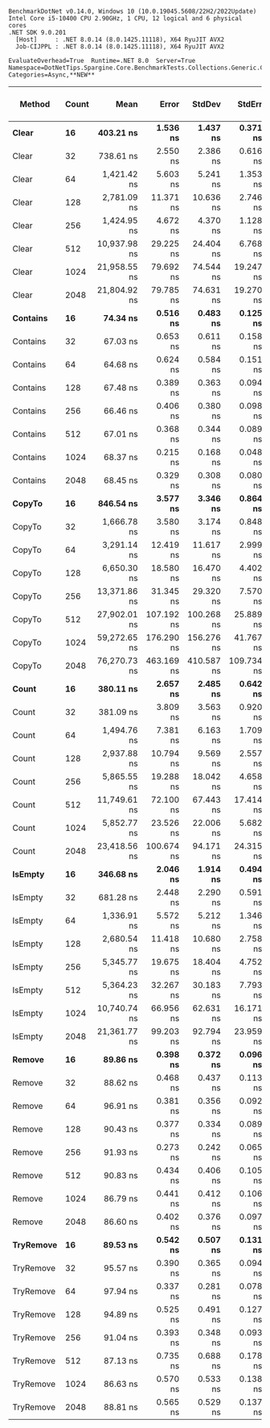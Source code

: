 ```

BenchmarkDotNet v0.14.0, Windows 10 (10.0.19045.5608/22H2/2022Update)
Intel Core i5-10400 CPU 2.90GHz, 1 CPU, 12 logical and 6 physical cores
.NET SDK 9.0.201
  [Host]     : .NET 8.0.14 (8.0.1425.11118), X64 RyuJIT AVX2
  Job-CIJPPL : .NET 8.0.14 (8.0.1425.11118), X64 RyuJIT AVX2

EvaluateOverhead=True  Runtime=.NET 8.0  Server=True  
Namespace=DotNetTips.Spargine.Core.BenchmarkTests.Collections.Generic.Concurrent  Categories=Async,**NEW**  

```
| Method    | Count | Mean         | Error      | StdDev     | StdErr     | Min          | Q1           | Median       | Q3           | Max          | Op/s         | CI99.9% Margin | Iterations | Kurtosis | MValue | Skewness | Rank | LogicalGroup | Baseline | Code Size | Exceptions | Completed Work Items | Lock Contentions | Gen0   | Allocated |
|---------- |------ |-------------:|-----------:|-----------:|-----------:|-------------:|-------------:|-------------:|-------------:|-------------:|-------------:|---------------:|-----------:|---------:|-------:|---------:|-----:|------------- |--------- |----------:|-----------:|---------------------:|-----------------:|-------:|----------:|
| **Clear**     | **16**    |    **403.21 ns** |   **1.536 ns** |   **1.437 ns** |   **0.371 ns** |    **400.94 ns** |    **401.77 ns** |    **403.48 ns** |    **404.25 ns** |    **405.62 ns** |  **2,480,066.8** |      **7.3145 ns** |      **15.00** |    **1.563** |  **2.000** |  **-0.0760** |    **7** | *****            | **No**       |     **522 B** |          **-** |                    **-** |                **-** | **0.0043** |     **432 B** |
| Clear     | 32    |    738.61 ns |   2.550 ns |   2.386 ns |   0.616 ns |    733.44 ns |    737.52 ns |    738.90 ns |    739.91 ns |    743.26 ns |  1,353,900.3 |      7.1920 ns |      15.00 |    2.789 |  2.000 |  -0.2617 |    9 | *            | No       |     522 B |          - |                    - |                - | 0.0057 |     528 B |
| Clear     | 64    |  1,421.42 ns |   5.603 ns |   5.241 ns |   1.353 ns |  1,413.33 ns |  1,417.95 ns |  1,420.56 ns |  1,424.39 ns |  1,430.68 ns |    703,523.3 |      6.8234 ns |      15.00 |    1.926 |  2.000 |   0.2493 |   12 | *            | No       |     520 B |          - |                    - |                - | 0.0076 |     720 B |
| Clear     | 128   |  2,781.09 ns |  11.371 ns |  10.636 ns |   2.746 ns |  2,766.02 ns |  2,771.07 ns |  2,781.86 ns |  2,789.59 ns |  2,797.57 ns |    359,571.9 |      6.1269 ns |      15.00 |    1.511 |  2.000 |   0.0612 |   16 | *            | No       |     522 B |          - |                    - |                - | 0.0114 |    1104 B |
| Clear     | 256   |  1,424.95 ns |   4.672 ns |   4.370 ns |   1.128 ns |  1,418.23 ns |  1,422.20 ns |  1,424.24 ns |  1,428.81 ns |  1,431.60 ns |    701,778.3 |      6.9358 ns |      15.00 |    1.566 |  2.000 |   0.0862 |   12 | *            | No       |     522 B |          - |                    - |                - | 0.0076 |     720 B |
| Clear     | 512   | 10,937.98 ns |  29.225 ns |  24.404 ns |   6.768 ns | 10,888.46 ns | 10,923.44 ns | 10,943.17 ns | 10,958.32 ns | 10,968.95 ns |     91,424.6 |      3.1158 ns |      13.00 |    1.951 |  2.000 |  -0.5339 |   22 | *            | No       |     522 B |          - |                    - |                - | 0.0305 |    3408 B |
| Clear     | 1024  | 21,958.55 ns |  79.692 ns |  74.544 ns |  19.247 ns | 21,855.82 ns | 21,900.87 ns | 21,944.95 ns | 22,001.91 ns | 22,106.68 ns |     45,540.3 |     -2.1236 ns |      15.00 |    2.115 |  2.000 |   0.5673 |   25 | *            | No       |     520 B |          - |                    - |                - | 0.0610 |    6480 B |
| Clear     | 2048  | 21,804.92 ns |  79.785 ns |  74.631 ns |  19.270 ns | 21,668.37 ns | 21,745.52 ns | 21,825.23 ns | 21,852.43 ns | 21,929.64 ns |     45,861.2 |     -2.1348 ns |      15.00 |    1.824 |  2.000 |  -0.2349 |   25 | *            | No       |     522 B |          - |                    - |                - | 0.0610 |    6480 B |
| **Contains**  | **16**    |     **74.34 ns** |   **0.516 ns** |   **0.483 ns** |   **0.125 ns** |     **73.45 ns** |     **74.03 ns** |     **74.34 ns** |     **74.66 ns** |     **75.05 ns** | **13,452,083.3** |      **7.4377 ns** |      **15.00** |    **1.873** |  **2.000** |  **-0.1734** |    **2** | *****            | **No**       |     **260 B** |          **-** |                    **-** |                **-** |      **-** |         **-** |
| Contains  | 32    |     67.03 ns |   0.653 ns |   0.611 ns |   0.158 ns |     66.38 ns |     66.50 ns |     66.90 ns |     67.52 ns |     68.05 ns | 14,918,004.9 |      7.4211 ns |      15.00 |    1.435 |  2.000 |   0.4127 |    1 | *            | No       |     260 B |          - |                    - |                - |      - |         - |
| Contains  | 64    |     64.68 ns |   0.624 ns |   0.584 ns |   0.151 ns |     64.05 ns |     64.10 ns |     64.56 ns |     65.11 ns |     65.74 ns | 15,460,135.9 |      7.4246 ns |      15.00 |    1.692 |  2.000 |   0.4216 |    1 | *            | No       |     260 B |          - |                    - |                - |      - |         - |
| Contains  | 128   |     67.48 ns |   0.389 ns |   0.363 ns |   0.094 ns |     66.83 ns |     67.26 ns |     67.39 ns |     67.75 ns |     68.19 ns | 14,819,537.4 |      7.4531 ns |      15.00 |    2.112 |  2.000 |   0.1881 |    1 | *            | No       |     258 B |          - |                    - |                - |      - |         - |
| Contains  | 256   |     66.46 ns |   0.406 ns |   0.380 ns |   0.098 ns |     65.84 ns |     66.20 ns |     66.50 ns |     66.71 ns |     67.22 ns | 15,045,889.7 |      7.4510 ns |      15.00 |    2.023 |  2.000 |   0.2267 |    1 | *            | No       |     260 B |          - |                    - |                - |      - |         - |
| Contains  | 512   |     67.01 ns |   0.368 ns |   0.344 ns |   0.089 ns |     66.61 ns |     66.77 ns |     66.96 ns |     67.20 ns |     67.82 ns | 14,923,296.5 |      7.4556 ns |      15.00 |    2.697 |  2.000 |   0.8458 |    1 | *            | No       |     260 B |          - |                    - |                - |      - |         - |
| Contains  | 1024  |     68.37 ns |   0.215 ns |   0.168 ns |   0.048 ns |     68.09 ns |     68.26 ns |     68.41 ns |     68.47 ns |     68.65 ns | 14,626,710.1 |      5.9758 ns |      12.00 |    2.029 |  2.000 |  -0.3246 |    1 | *            | No       |     260 B |          - |                    - |                - |      - |         - |
| Contains  | 2048  |     68.45 ns |   0.329 ns |   0.308 ns |   0.080 ns |     67.87 ns |     68.28 ns |     68.45 ns |     68.63 ns |     69.00 ns | 14,608,982.6 |      7.4602 ns |      15.00 |    2.139 |  2.000 |  -0.0007 |    1 | *            | No       |     260 B |          - |                    - |                - |      - |         - |
| **CopyTo**    | **16**    |    **846.54 ns** |   **3.577 ns** |   **3.346 ns** |   **0.864 ns** |    **840.66 ns** |    **844.07 ns** |    **845.80 ns** |    **849.12 ns** |    **851.67 ns** |  **1,181,283.8** |      **7.0680 ns** |      **15.00** |    **1.703** |  **2.000** |   **0.0211** |   **10** | *****            | **No**       |   **1,398 B** |          **-** |                    **-** |                **-** | **0.0019** |     **184 B** |
| CopyTo    | 32    |  1,666.78 ns |   3.580 ns |   3.174 ns |   0.848 ns |  1,661.84 ns |  1,664.33 ns |  1,666.04 ns |  1,668.68 ns |  1,673.69 ns |    599,960.4 |      6.5759 ns |      14.00 |    2.359 |  2.000 |   0.5147 |   14 | *            | No       |   1,398 B |          - |                    - |                - | 0.0019 |     312 B |
| CopyTo    | 64    |  3,291.14 ns |  12.419 ns |  11.617 ns |   2.999 ns |  3,274.56 ns |  3,285.09 ns |  3,288.48 ns |  3,298.10 ns |  3,316.16 ns |    303,845.8 |      6.0003 ns |      15.00 |    2.336 |  2.000 |   0.5408 |   18 | *            | No       |   1,400 B |          - |                    - |                - | 0.0038 |     568 B |
| CopyTo    | 128   |  6,650.30 ns |  18.580 ns |  16.470 ns |   4.402 ns |  6,615.17 ns |  6,646.68 ns |  6,652.61 ns |  6,660.17 ns |  6,669.10 ns |    150,369.3 |      4.7991 ns |      14.00 |    2.330 |  2.000 |  -0.7609 |   21 | *            | No       |   1,404 B |          - |                    - |                - | 0.0076 |    1080 B |
| CopyTo    | 256   | 13,371.86 ns |  31.345 ns |  29.320 ns |   7.570 ns | 13,320.35 ns | 13,358.50 ns | 13,377.51 ns | 13,397.74 ns | 13,405.33 ns |     74,783.9 |      3.7148 ns |      15.00 |    1.838 |  2.000 |  -0.5735 |   24 | *            | No       |   1,401 B |          - |                    - |                - | 0.0153 |    2104 B |
| CopyTo    | 512   | 27,902.01 ns | 107.192 ns | 100.268 ns |  25.889 ns | 27,739.47 ns | 27,825.01 ns | 27,861.24 ns | 27,994.94 ns | 28,051.25 ns |     35,839.7 |     -5.4445 ns |      15.00 |    1.567 |  2.000 |   0.2709 |   27 | *            | No       |   1,404 B |          - |                    - |                - | 0.0305 |    4152 B |
| CopyTo    | 1024  | 59,272.65 ns | 176.290 ns | 156.276 ns |  41.767 ns | 59,039.73 ns | 59,192.70 ns | 59,270.52 ns | 59,369.23 ns | 59,599.17 ns |     16,871.2 |    -13.8833 ns |      14.00 |    2.242 |  2.000 |   0.2381 |   28 | *            | No       |   1,401 B |          - |                    - |                - | 0.0610 |    8248 B |
| CopyTo    | 2048  | 76,270.73 ns | 463.169 ns | 410.587 ns | 109.734 ns | 75,770.10 ns | 75,979.94 ns | 76,125.81 ns | 76,591.22 ns | 77,137.85 ns |     13,111.2 |    -47.8670 ns |      14.00 |    2.016 |  2.000 |   0.5958 |   29 | *            | No       |   1,401 B |          - |                    - |                - | 0.1221 |   16440 B |
| **Count**     | **16**    |    **380.11 ns** |   **2.657 ns** |   **2.485 ns** |   **0.642 ns** |    **376.51 ns** |    **378.17 ns** |    **380.35 ns** |    **381.79 ns** |    **385.27 ns** |  **2,630,786.2** |      **7.1792 ns** |      **15.00** |    **2.065** |  **2.000** |   **0.2734** |    **6** | *****            | **No**       |     **531 B** |          **-** |                    **-** |                **-** |      **-** |      **32 B** |
| Count     | 32    |    381.09 ns |   3.809 ns |   3.563 ns |   0.920 ns |    376.83 ns |    378.02 ns |    381.40 ns |    383.23 ns |    388.89 ns |  2,624,026.9 |      7.0401 ns |      15.00 |    2.180 |  2.000 |   0.5641 |    6 | *            | No       |     531 B |          - |                    - |                - |      - |      32 B |
| Count     | 64    |  1,494.76 ns |   7.381 ns |   6.163 ns |   1.709 ns |  1,486.34 ns |  1,491.23 ns |  1,493.35 ns |  1,498.47 ns |  1,509.49 ns |    669,005.4 |      5.6453 ns |      13.00 |    3.070 |  2.000 |   0.8047 |   13 | *            | No       |     529 B |          - |                    - |                - |      - |      32 B |
| Count     | 128   |  2,937.88 ns |  10.794 ns |   9.569 ns |   2.557 ns |  2,928.42 ns |  2,931.31 ns |  2,933.87 ns |  2,941.61 ns |  2,961.12 ns |    340,381.0 |      5.7213 ns |      14.00 |    3.052 |  2.000 |   1.0951 |   17 | *            | No       |     529 B |          - |                    - |                - |      - |      32 B |
| Count     | 256   |  5,865.55 ns |  19.288 ns |  18.042 ns |   4.658 ns |  5,835.83 ns |  5,851.32 ns |  5,871.57 ns |  5,876.05 ns |  5,892.97 ns |    170,486.9 |      5.1708 ns |      15.00 |    1.718 |  2.000 |  -0.3585 |   20 | *            | No       |     529 B |          - |                    - |                - |      - |      32 B |
| Count     | 512   | 11,749.61 ns |  72.100 ns |  67.443 ns |  17.414 ns | 11,621.57 ns | 11,704.04 ns | 11,755.78 ns | 11,799.99 ns | 11,843.37 ns |     85,109.2 |     -1.2068 ns |      15.00 |    1.858 |  2.000 |  -0.3856 |   23 | *            | No       |     529 B |          - |                    - |                - |      - |      32 B |
| Count     | 1024  |  5,852.77 ns |  23.526 ns |  22.006 ns |   5.682 ns |  5,815.74 ns |  5,834.72 ns |  5,852.56 ns |  5,869.08 ns |  5,896.23 ns |    170,859.3 |      4.6591 ns |      15.00 |    2.046 |  2.000 |   0.1403 |   20 | *            | No       |     529 B |          - |                    - |                - |      - |      32 B |
| Count     | 2048  | 23,418.56 ns | 100.674 ns |  94.171 ns |  24.315 ns | 23,270.03 ns | 23,354.45 ns | 23,433.84 ns | 23,479.15 ns | 23,581.44 ns |     42,701.2 |     -4.6574 ns |      15.00 |    1.769 |  2.000 |   0.1884 |   26 | *            | No       |     529 B |          - |                    - |                - |      - |      32 B |
| **IsEmpty**   | **16**    |    **346.68 ns** |   **2.046 ns** |   **1.914 ns** |   **0.494 ns** |    **342.74 ns** |    **345.93 ns** |    **347.13 ns** |    **347.93 ns** |    **349.77 ns** |  **2,884,525.8** |      **7.2530 ns** |      **15.00** |    **2.420** |  **2.000** |  **-0.6283** |    **5** | *****            | **No**       |     **372 B** |          **-** |                    **-** |                **-** |      **-** |         **-** |
| IsEmpty   | 32    |    681.28 ns |   2.448 ns |   2.290 ns |   0.591 ns |    678.33 ns |    679.42 ns |    680.78 ns |    682.91 ns |    685.87 ns |  1,467,821.1 |      7.2044 ns |      15.00 |    1.815 |  2.000 |   0.4272 |    8 | *            | No       |     372 B |          - |                    - |                - |      - |         - |
| IsEmpty   | 64    |  1,336.91 ns |   5.572 ns |   5.212 ns |   1.346 ns |  1,327.27 ns |  1,332.36 ns |  1,338.66 ns |  1,340.91 ns |  1,342.16 ns |    747,994.2 |      6.8271 ns |      15.00 |    1.652 |  2.000 |  -0.6046 |   11 | *            | No       |     372 B |          - |                    - |                - |      - |         - |
| IsEmpty   | 128   |  2,680.54 ns |  11.418 ns |  10.680 ns |   2.758 ns |  2,662.43 ns |  2,671.41 ns |  2,681.36 ns |  2,688.24 ns |  2,698.17 ns |    373,058.5 |      6.1212 ns |      15.00 |    1.581 |  2.000 |  -0.0245 |   15 | *            | No       |     372 B |          - |                    - |                - |      - |         - |
| IsEmpty   | 256   |  5,345.77 ns |  19.675 ns |  18.404 ns |   4.752 ns |  5,313.78 ns |  5,333.73 ns |  5,347.01 ns |  5,358.01 ns |  5,378.57 ns |    187,063.7 |      5.1241 ns |      15.00 |    1.942 |  2.000 |   0.0953 |   19 | *            | No       |     372 B |          - |                    - |                - |      - |         - |
| IsEmpty   | 512   |  5,364.23 ns |  32.267 ns |  30.183 ns |   7.793 ns |  5,319.08 ns |  5,346.18 ns |  5,361.09 ns |  5,385.80 ns |  5,421.24 ns |    186,420.0 |      3.6034 ns |      15.00 |    1.858 |  2.000 |   0.2113 |   19 | *            | No       |     370 B |          - |                    - |                - |      - |         - |
| IsEmpty   | 1024  | 10,740.74 ns |  66.956 ns |  62.631 ns |  16.171 ns | 10,657.86 ns | 10,702.81 ns | 10,720.11 ns | 10,779.43 ns | 10,854.52 ns |     93,103.5 |     -0.5856 ns |      15.00 |    1.953 |  2.000 |   0.5064 |   22 | *            | No       |     372 B |          - |                    - |                - |      - |         - |
| IsEmpty   | 2048  | 21,361.77 ns |  99.203 ns |  92.794 ns |  23.959 ns | 21,159.71 ns | 21,326.57 ns | 21,366.28 ns | 21,415.06 ns | 21,501.61 ns |     46,812.6 |     -4.4797 ns |      15.00 |    2.702 |  2.000 |  -0.6498 |   25 | *            | No       |     370 B |          - |                    - |                - |      - |         - |
| **Remove**    | **16**    |     **89.86 ns** |   **0.398 ns** |   **0.372 ns** |   **0.096 ns** |     **89.16 ns** |     **89.68 ns** |     **89.83 ns** |     **90.04 ns** |     **90.46 ns** | **11,128,997.4** |      **7.4520 ns** |      **15.00** |    **2.047** |  **2.000** |  **-0.1202** |    **3** | *****            | **No**       |        **NA** |          **-** |                    **-** |                **-** |      **-** |         **-** |
| Remove    | 32    |     88.62 ns |   0.468 ns |   0.437 ns |   0.113 ns |     87.90 ns |     88.33 ns |     88.58 ns |     89.00 ns |     89.22 ns | 11,284,411.6 |      7.4435 ns |      15.00 |    1.594 |  2.000 |  -0.1846 |    3 | *            | No       |        NA |          - |                    - |                - |      - |         - |
| Remove    | 64    |     96.91 ns |   0.381 ns |   0.356 ns |   0.092 ns |     96.22 ns |     96.68 ns |     96.86 ns |     97.26 ns |     97.42 ns | 10,319,062.0 |      7.4540 ns |      15.00 |    1.786 |  2.000 |  -0.1190 |    4 | *            | No       |        NA |          - |                    - |                - |      - |         - |
| Remove    | 128   |     90.43 ns |   0.377 ns |   0.334 ns |   0.089 ns |     89.74 ns |     90.21 ns |     90.43 ns |     90.51 ns |     91.11 ns | 11,058,450.5 |      6.9554 ns |      14.00 |    2.890 |  2.000 |   0.1286 |    3 | *            | No       |        NA |          - |                    - |                - |      - |         - |
| Remove    | 256   |     91.93 ns |   0.273 ns |   0.242 ns |   0.065 ns |     91.61 ns |     91.69 ns |     91.95 ns |     92.07 ns |     92.34 ns | 10,878,370.7 |      6.9677 ns |      14.00 |    1.571 |  2.000 |   0.2368 |    3 | *            | No       |        NA |          - |                    - |                - |      - |         - |
| Remove    | 512   |     90.83 ns |   0.434 ns |   0.406 ns |   0.105 ns |     90.31 ns |     90.43 ns |     90.89 ns |     91.11 ns |     91.65 ns | 11,010,014.7 |      7.4476 ns |      15.00 |    1.838 |  2.000 |   0.2448 |    3 | *            | No       |        NA |          - |                    - |                - |      - |         - |
| Remove    | 1024  |     86.79 ns |   0.441 ns |   0.412 ns |   0.106 ns |     85.98 ns |     86.53 ns |     86.89 ns |     87.00 ns |     87.56 ns | 11,521,446.8 |      7.4468 ns |      15.00 |    2.346 |  2.000 |  -0.2261 |    3 | *            | No       |        NA |          - |                    - |                - |      - |         - |
| Remove    | 2048  |     86.60 ns |   0.402 ns |   0.376 ns |   0.097 ns |     85.97 ns |     86.36 ns |     86.58 ns |     86.90 ns |     87.25 ns | 11,546,920.0 |      7.4515 ns |      15.00 |    1.810 |  2.000 |  -0.0172 |    3 | *            | No       |        NA |          - |                    - |                - |      - |         - |
| **TryRemove** | **16**    |     **89.53 ns** |   **0.542 ns** |   **0.507 ns** |   **0.131 ns** |     **88.52 ns** |     **89.28 ns** |     **89.59 ns** |     **89.79 ns** |     **90.41 ns** | **11,169,730.5** |      **7.4346 ns** |      **15.00** |    **2.375** |  **2.000** |  **-0.1996** |    **3** | *****            | **No**       |        **NA** |          **-** |                    **-** |                **-** |      **-** |         **-** |
| TryRemove | 32    |     95.57 ns |   0.390 ns |   0.365 ns |   0.094 ns |     94.87 ns |     95.32 ns |     95.55 ns |     95.82 ns |     96.21 ns | 10,464,059.8 |      7.4529 ns |      15.00 |    2.077 |  2.000 |  -0.2415 |    4 | *            | No       |        NA |          - |                    - |                - |      - |         - |
| TryRemove | 64    |     97.94 ns |   0.337 ns |   0.281 ns |   0.078 ns |     97.47 ns |     97.76 ns |     97.92 ns |     98.16 ns |     98.48 ns | 10,209,833.8 |      6.4610 ns |      13.00 |    1.982 |  2.000 |   0.0942 |    4 | *            | No       |        NA |          - |                    - |                - |      - |         - |
| TryRemove | 128   |     94.89 ns |   0.525 ns |   0.491 ns |   0.127 ns |     94.26 ns |     94.56 ns |     94.79 ns |     95.18 ns |     96.02 ns | 10,538,581.7 |      7.4366 ns |      15.00 |    2.511 |  2.000 |   0.6444 |    4 | *            | No       |        NA |          - |                    - |                - |      - |         - |
| TryRemove | 256   |     91.04 ns |   0.393 ns |   0.348 ns |   0.093 ns |     90.62 ns |     90.75 ns |     90.96 ns |     91.22 ns |     91.77 ns | 10,983,861.7 |      6.9535 ns |      14.00 |    2.198 |  2.000 |   0.6492 |    3 | *            | No       |        NA |          - |                    - |                - |      - |         - |
| TryRemove | 512   |     87.13 ns |   0.735 ns |   0.688 ns |   0.178 ns |     86.18 ns |     86.67 ns |     86.98 ns |     87.63 ns |     88.40 ns | 11,477,356.9 |      7.4112 ns |      15.00 |    1.773 |  2.000 |   0.3419 |    3 | *            | No       |        NA |          - |                    - |                - |      - |         - |
| TryRemove | 1024  |     86.63 ns |   0.570 ns |   0.533 ns |   0.138 ns |     85.91 ns |     86.28 ns |     86.58 ns |     86.96 ns |     87.74 ns | 11,543,360.6 |      7.4312 ns |      15.00 |    2.133 |  2.000 |   0.3491 |    3 | *            | No       |        NA |          - |                    - |                - |      - |         - |
| TryRemove | 2048  |     88.81 ns |   0.565 ns |   0.529 ns |   0.137 ns |     88.11 ns |     88.38 ns |     88.71 ns |     89.23 ns |     89.77 ns | 11,259,492.9 |      7.4317 ns |      15.00 |    1.671 |  2.000 |   0.4329 |    3 | *            | No       |        NA |          - |                    - |                - |      - |         - |
